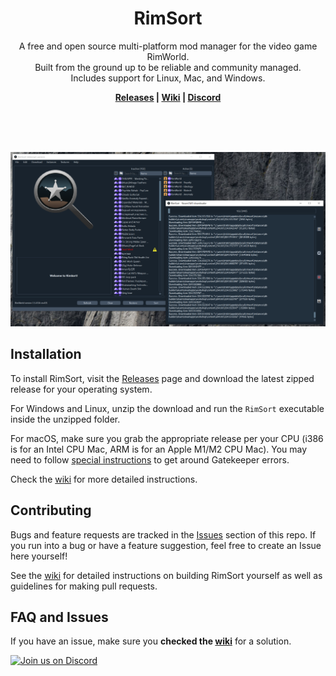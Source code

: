 <p align="center">
    <h1 align="center">RimSort</h1>
    <p align="center">A free and open source multi-platform mod manager for the video game RimWorld.<br>
    Built from the ground up to be reliable and community managed.<br>
    Includes support for Linux, Mac, and Windows.</p>
    <p align="center"><strong><a href="https://github.com/RimSort/RimSort/releases">Releases</a> | <a href="https://rimsort.github.io">Wiki</a> | <a href="https://discord.gg/aV7g69JmR2">Discord</a></strong> </p>
    <br><br><br>
</p>

![RimSort Preview](./docs/rimsort_preview.png)

## Installation

To install RimSort, visit the [Releases][Releases] page and download the latest zipped release for your operating system.

For Windows and Linux, unzip the download and run the `RimSort` executable inside the unzipped folder.

For macOS, make sure you grab the appropriate release per your CPU (i386 is for an Intel CPU Mac, ARM is for an Apple M1/M2 CPU Mac). You may need to follow [special instructions](https://github.com/RimSort/RimSort/wiki/User-Guide) to get around Gatekeeper errors.

Check the [wiki][Wiki] for more detailed instructions.

## Contributing

Bugs and feature requests are tracked in the [Issues][Issues] section of this repo. If you run into a bug or have a feature suggestion, feel free to create an Issue here yourself!

See the [wiki][Wiki] for detailed instructions on building RimSort yourself as well as guidelines for making pull requests.
## FAQ and Issues

If you have an issue, make sure you **checked the [wiki][Wiki]** for a solution.

[![Join us on Discord](https://github-production-user-asset-6210df.s3.amazonaws.com/2766946/248529301-486f4f8c-fed5-4fe1-832f-6461b7ce3a55.png)][Discord]


[Wiki]: https://rimsort.github.io
[Repo]: https://github.com/RimSort/RimSort
[Issues]: https://github.com/RimSort/RimSort/issues
[Releases]: https://github.com/oceancabbage/RimSort/releases
[Discord]: https://discord.gg/aV7g69JmR2
